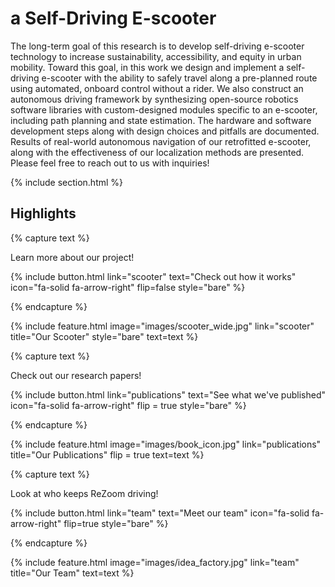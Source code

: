 ---
---

# a Self-Driving E-scooter

The long-term goal of this research is to develop self-driving e-scooter technology to increase sustainability, accessibility, and equity in urban mobility. Toward this goal, in this work we design and implement a self-driving e-scooter with the ability to safely travel along a pre-planned route using automated, onboard control without a rider. We also construct an autonomous driving framework by synthesizing open-source robotics software libraries with custom-designed modules specific to an e-scooter, including path planning and state estimation. The hardware and software development steps along with design choices and pitfalls are documented. Results of real-world autonomous navigation of our retrofitted e-scooter, along with the effectiveness of our localization methods are presented. Please feel free to reach out to us with inquiries!

{% include section.html %}



## Highlights

{% capture text %}

Learn more about our project!

{%
  include button.html
  link="scooter"
  text="Check out how it works"
  icon="fa-solid fa-arrow-right"
  flip=false
  style="bare"
%}

{% endcapture %}

{%
  include feature.html
  image="images/scooter_wide.jpg"
  link="scooter"
  title="Our Scooter"
  style="bare"
  text=text
%}

{% capture text %}

Check out our research papers!

{%
  include button.html
  link="publications"
  text="See what we've published"
  icon="fa-solid fa-arrow-right"
  flip = true
  style="bare"
%}

{% endcapture %}

{%
  include feature.html
  image="images/book_icon.jpg"
  link="publications"
  title="Our Publications"
  flip = true
  text=text
%}


{% capture text %}

Look at who keeps ReZoom driving!

{%
  include button.html
  link="team"
  text="Meet our team"
  icon="fa-solid fa-arrow-right"
  flip=true
  style="bare"
%}

{% endcapture %}

{%
  include feature.html
  image="images/idea_factory.jpg"
  link="team"
  title="Our Team"
  text=text
%}
